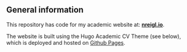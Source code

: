 ## General information

This repository has code for my academic website at: [**nreigl.io**](http://nreigl.io/).

The website is built using the Hugo Academic CV Theme (see below), which is deployed and hosted on [Github Pages](https://pages.github.com/).

